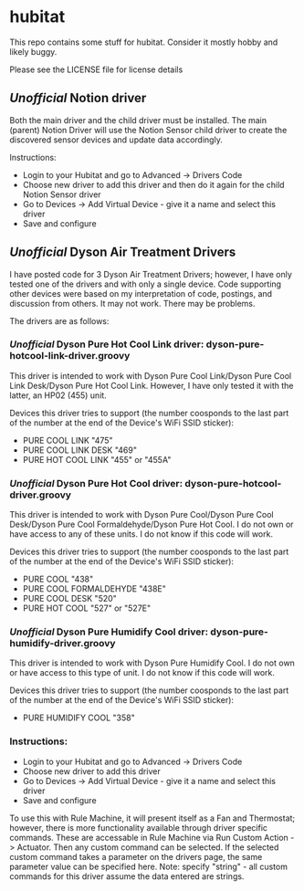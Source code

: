 # hubitat

This repo contains some stuff for hubitat.  Consider it mostly hobby and likely buggy.

Please see the LICENSE file for license details

## *Unofficial* Notion driver
Both the main driver and the child driver must be installed.  The main (parent) Notion Driver will use the Notion Sensor child driver to create the discovered sensor devices and update data accordingly.

Instructions:
- Login to your Hubitat and go to Advanced -> Drivers Code
- Choose new driver to add this driver and then do it again for the child Notion Sensor driver
- Go to Devices -> Add Virtual Device - give it a name and select this driver
- Save and configure


## *Unofficial* Dyson Air Treatment Drivers
I have posted code for 3 Dyson Air Treatment Drivers; however, I have only tested one of the drivers and
with only a single device.  Code supporting other devices were based on my interpretation of code, postings, and
discussion from others.  It may not work.  There may be problems.

The drivers are as follows:
### *Unofficial* Dyson Pure Hot Cool Link driver: dyson-pure-hotcool-link-driver.groovy
This driver is intended to work with Dyson Pure Cool Link/Dyson Pure Cool Link Desk/Dyson Pure Hot Cool Link.
However, I have only tested it with the latter, an HP02 (455) unit.

Devices this driver tries to support (the number coosponds to the last part of the number at the end of the
Device's WiFi SSID sticker):
- PURE COOL LINK "475"
- PURE COOL LINK DESK "469"
- PURE HOT COOL LINK "455" or "455A"

### *Unofficial* Dyson Pure Hot Cool driver: dyson-pure-hotcool-driver.groovy
This driver is intended to work with Dyson Pure Cool/Dyson Pure Cool Desk/Dyson Pure Cool Formaldehyde/Dyson Pure Hot Cool.
I do not own or have access to any of these units.  I do not know if this code will work.

Devices this driver tries to support (the number coosponds to the last part of the number at the end of the
Device's WiFi SSID sticker):
- PURE COOL "438"
- PURE COOL FORMALDEHYDE "438E"
- PURE COOL DESK "520"
- PURE HOT COOL "527" or "527E"

### *Unofficial* Dyson Pure Humidify Cool driver: dyson-pure-humidify-driver.groovy
This driver is intended to work with Dyson Pure Humidify Cool.
I do not own or have access to this type of unit.  I do not know if this code will work.

Devices this driver tries to support (the number coosponds to the last part of the number at the end of the
Device's WiFi SSID sticker):
- PURE HUMIDIFY COOL "358"


### Instructions:
- Login to your Hubitat and go to Advanced -> Drivers Code
- Choose new driver to add this driver
- Go to Devices -> Add Virtual Device - give it a name and select this driver
- Save and configure

To use this with Rule Machine, it will present itself as a Fan and Thermostat; however,
there is more functionality available through driver specific commands.  These are accessable
in Rule Machine via Run Custom Action -> Actuator.  Then any custom command can be selected.
If the selected custom command takes a parameter on the drivers page, the same parameter
value can be specified here. Note: specify "string" - all custom commands for this driver
assume the data entered are strings.
